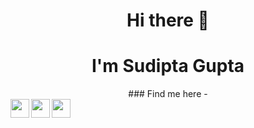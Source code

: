 <h1 align="center">Hi there 👋 </h1>
<h1 align="center">I'm Sudipta Gupta</h1>

<div align="center">
### Find me here - 
  <div align="center">
<a href="https://www.linkedin.com/in/sudipta-gupta-58407b119/">
  <img align="left" width="30px" src="https://cdn.jsdelivr.net/npm/simple-icons@v3/icons/linkedin.svg" />
</a>
<a href="mailto:sudiptagupta217@gmail.com">
  <img align="left" width="30px" src="https://cdn.jsdelivr.net/npm/simple-icons@v3/icons/gmail.svg" />
</a>
<a href="https://twitter.com/sudiptagupta217">
  <img align="left" width="30px" src="https://cdn.jsdelivr.net/npm/simple-icons@v3/icons/twitter.svg" />
</a>
  </div>  </div>
